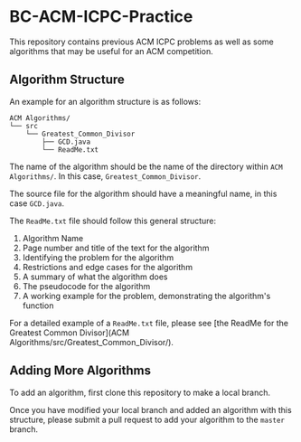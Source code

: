 # BC-ACM-ICPC-Practice
This repository contains previous ACM ICPC problems as well as some algorithms that may be useful for an ACM competition.

## Algorithm Structure
An example for an algorithm structure is as follows:
```
ACM Algorithms/
└── src
    └── Greatest_Common_Divisor
        ├── GCD.java
        └── ReadMe.txt
```
The name of the algorithm should be the name of the directory within `ACM Algorithms/`. 
In this case, `Greatest_Common_Divisor`.

The source file for the algorithm should have a meaningful name, in this case `GCD.java`.

The `ReadMe.txt` file should follow this general structure:
<ol><!-- couldn't get the MarkDown ordered list to work properly -->
<li> Algorithm Name </li>
<li> Page number and title of the text for the algorithm </li>
<li> Identifying the problem for the algorithm </li>
<li> Restrictions and edge cases for the algorithm </li>
<li> A summary of what the algorithm does </li>
<li> The pseudocode for the algorithm </li>
<li> A working example for the problem, demonstrating the algorithm's function </li>
</ol>

For a detailed example of a `ReadMe.txt` file, please see [the ReadMe for the Greatest Common Divisor](ACM Algorithms/src/Greatest_Common_Divisor/).

## Adding More Algorithms

To add an algorithm, first clone this repository to make a local branch.

Once you have modified your local branch and added an algorithm with this structure, please submit a pull request to add your algorithm to the `master` branch.
